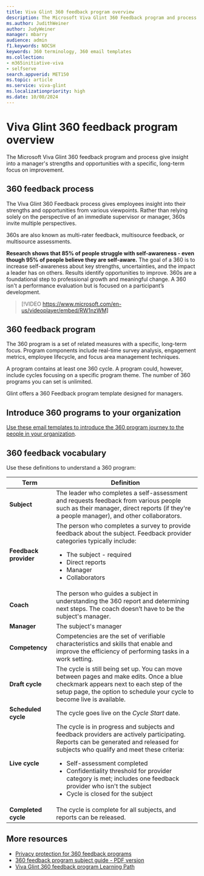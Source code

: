 ```yaml
---
title: Viva Glint 360 feedback program overview 
description: The Microsoft Viva Glint 360 Feedback program and process gives insight into a manager's strengths and opportunities with a specific, long-term focus.
ms.author: JudithWeiner
author: JudyWeiner
manager: mbarry
audience: admin
f1.keywords: NOCSH
keywords: 360 terminology, 360 email templates
ms.collection:  
- m365initiative-viva
- selfserve 
search.appverid: MET150 
ms.topic: article
ms.service: viva-glint
ms.localizationpriority: high
ms.date: 10/08/2024
---
```


# Viva Glint 360 feedback program overview 

The Microsoft Viva Glint 360 feedback program and process give insight into a manager's strengths and opportunities with a specific, long-term focus on improvement.

## 360 feedback process

The Viva Glint 360 Feedback process gives employees insight into their strengths and opportunities from various viewpoints. Rather than relying solely on the perspective of an immediate supervisor or manager, 360s invite multiple perspectives. 

360s are also known as multi-rater feedback, multisource feedback, or multisource assessments. 

**Research shows that 85% of people struggle with self-awareness - even though 95% of people believe they are self-aware.** The goal of a 360 is to increase self-awareness about key strengths, uncertainties, and the impact a leader has on others. Results identify opportunities to improve. 360s are a foundational step to professional growth and meaningful change. A 360 isn't a performance evaluation but is focused on a participant’s development. 

> [!VIDEO https://www.microsoft.com/en-us/videoplayer/embed/RW1nzWM]

## 360 feedback program 

The 360 program is a set of related measures with a specific, long-term focus. Program components include real-time survey analysis, engagement metrics, employee lifecycle, and focus area management techniques. 

A program contains at least one 360 cycle. A program could, however, include cycles focusing on a specific program theme. The number of 360 programs you can set is unlimited.

Glint offers a 360 Feedback program template designed for managers. 

## Introduce 360 programs to your organization

[Use these email templates to introduce the 360 program journey to the people in your organization](/viva/glint/setup/360-email-templates).

## 360 feedback vocabulary

Use these definitions to understand a 360 program:

|Term|Definition|
|----|---------|
|**Subject**|The leader who completes a self-assessment and requests feedback from various people such as their manager, direct reports (if they're a people manager), and other collaborators.|
|**Feedback provider**|The person who completes a survey to provide feedback about the subject. Feedback provider categories typically include:  <ul><li> The subject - required </li><li> Direct reports </li><li> Manager </li><li> Collaborators</li><ul>|
|**Coach**|The person who guides a subject in understanding the 360 report and determining next steps. The coach doesn’t have to be the subject's manager.|
|**Manager**| The subject's manager|
|**Competency**|Competencies are the set of verifiable characteristics and skills that enable and improve the efficiency of performing tasks in a work setting.|
|**Draft cycle**|The cycle is still being set up. You can move between pages and make edits. Once a blue checkmark appears next to each step of the setup page, the option to schedule your cycle to become live is available.|
|**Scheduled cycle**|The cycle goes live on the *Cycle Start* date. |
|**Live cycle**|The cycle is in progress and subjects and feedback providers are actively participating. Reports can be generated and released for subjects who qualify and meet these criteria: <ul><li> Self-assessment completed</li><li> Confidentiality threshold for provider category is met; includes one feedback provider who isn't the subject</li><li> Cycle is closed for the subject</li><ul>|
|**Completed cycle**|The cycle is complete for all subjects, and reports can be released.|

## More resources 

- [Privacy protection for 360 feedback programs](/viva/glint/setup/privacy-360-feedback)
- [360 feedback program subject guide - PDF version](https://adoption.microsoft.com/files/viva/glint/Microsoft-Viva-Glint_360-subject-guide.pdf)
- [Viva Glint 360 feedback program Learning Path](/training/paths/viva-glint-360-feedback%20program/)



